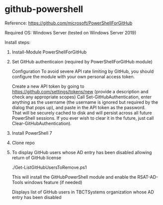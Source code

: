 # github-powershell

Reference: https://github.com/microsoft/PowerShellForGitHub

Required OS: Windows Server (tested on Windows Server 2019)

Install steps:

1. Install-Module PowerShellForGitHub
2. Set GitHub authenticaion (required by PowerShellForGitHub module)

    Configuration
    To avoid severe API rate limiting by GitHub, you should configure the module with your own personal access token.

    Create a new API token by going to https://github.com/settings/tokens/new (provide a description and check any appropriate scopes)
    Call Set-GitHubAuthentication, enter anything as the username (the username is ignored but required by the dialog that pops up), and paste in the API token as the password.  
    That will be securely cached to disk and will persist across all future PowerShell sessions. If you ever wish to clear it in the future, just call Clear-GitHubAuthentication).

3. Install PowerShell 7

4. Clone repo

5. To display GitHub users whose AD entry has been disabled allowing return of GitHub license

      ./Get-ListGitHubUsersToRemove.ps1

      This will install the GitHubPowerShell module and enable the RSAT-AD-Tools windows feature (if needed)
  
      Displays list of GitHub users in TBCTSystems organization whose AD entry has been disabled
